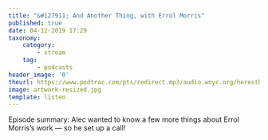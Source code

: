```yaml
---
title: "&#127911; And Another Thing, with Errol Morris"
published: true
date: 04-12-2019 17:29
taxonomy:
    category:
        - stream
    tag:
        - podcasts
header_image: '0'
theurl: https://www.podtrac.com/pts/redirect.mp3/audio.wnyc.org/heresthething/heresthething112219_morrisphonerpodrev2.mp3
image: artwork-resized.jpg
template: listen
--- 
```

Episode summary: Alec wanted to know a few more things about Errol Morris’s work — so he set up a call!
